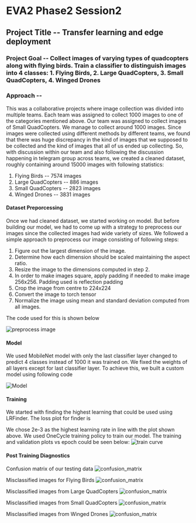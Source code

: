 # EVA2 Phase2 Session2

## Project Title -- Transfer learning and edge deployment

### Project Goal -- Collect images of varying types of quadcopters along with flying birds. Train a classifier to distinguish images into 4 classes: 1. Flying Birds, 2. Large QuadCopters, 3. Small QuadCopters, 4. Winged Drones

### Approach -- 

This was a collaborative projects where image collection was divided into multiple teams. Each team was assigned to collect 1000 images to one of the categories mentioned above. Our team was assigned to collect images of Small QuadCopters. We manage to collect around 1000 images. Since images were collected using different methods by different teams, we found that there was huge discrepancy in the kind of images that we supposed to be collected and the kind of images that all of us ended up collecting. So, with discussion within our team and also following the discussion happening in telegram group across teams, we created a cleaned dataset, roughly containing around 15000 images with following statistics:
1. Flying Birds -- 7574 images
2. Large QuadCopters -- 886 images
3. Small QuadCopters -- 2823 images
4. Winged Drones -- 3831 images

#### Dataset Preporcessing

Once we had cleaned dataset, we started working on model. But before building our model, we had to come up with a strategy to preprocess our images since the collected images had wide variety of sizes. We followed a simple approach to preprocess our image consisting of following steps:
1. Figure out the largest dimension of the image. 
2. Determine how each dimension should be scaled maintaining the aspect ratio. 
3. Resize the image to the dimensions computed in step 2.
4. In order to make images square, apply padding if needed to make image 256x256. Padding used is reflection padding
5. Crop the image from centre to 224x224
6. Convert the image to torch tensor 
7. Normalize the image using mean and standard deviation computed from all images. 

The code used for this is shown below

![preprocess image](https://github.com/rishubhkhurana/CodeRepository/blob/sess2/S2/Images/preprocess.png?raw=true)

#### Model 

We used MobileNet model with only the last classifier layer changed to predict 4 classes instead of 1000 it was trained on. We fixed the weights of all layers except for last classifier layer. To achieve this, we built a custom model using following code

![Model](https://github.com/rishubhkhurana/CodeRepository/blob/sess2/S2/Images/model.png?raw=true)

#### Training

We started with finding the highest learning that could be used using LRFinder. The loss plot for finder is 

We chose 2e-3 as the highest learning rate in line with the plot shown above. 
We used OneCycle training policy to train our model. The training and validation plots vs epoch could be seen below:
![train curve](https://github.com/rishubhkhurana/CodeRepository/blob/sess2/S2/Images/training_curves.png?raw=true)

#### Post Training Diagnostics

Confusion matrix of our testing data
![confusion_matrix](https://github.com/rishubhkhurana/CodeRepository/blob/sess2/S2/Images/confusion_matrix.png?raw=true)

Misclassified images for Flying Birds
![confusion_matrix](https://github.com/rishubhkhurana/CodeRepository/blob/sess2/S2/Images/error_images_flying_birds.png?raw=true)

Misclassified images from Large QuadCopters
![confusion_matrix](https://github.com/rishubhkhurana/CodeRepository/blob/sess2/S2/Images/error_images_large_quadcopters.png?raw=true)

Misclassified images from Small QuadCopters
![confusion_matrix](https://github.com/rishubhkhurana/CodeRepository/blob/sess2/S2/Images/error_images_small_quadcopters.png?raw=true)


Misclassified images from Winged Drones
![confusion_matrix](https://github.com/rishubhkhurana/CodeRepository/blob/sess2/S2/Images/error_images_winged_drones.png?raw=true)

